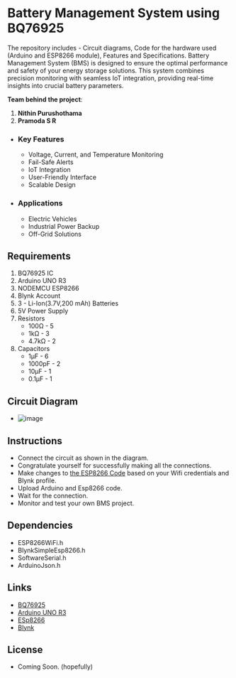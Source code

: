 # Battery Management System using BQ76925
The repository includes - Circuit diagrams, Code for the hardware used (Arduino and ESP8266 module), Features and Specifications.
Battery Management System (BMS) is designed to ensure the optimal performance and safety of your energy storage solutions. This system combines precision monitoring with seamless IoT integration, providing real-time insights into crucial battery parameters.

****Team behind the project****:
1. **Nithin Purushothama**
2. **Pramoda S R**
 - ### Key Features 
   - Voltage, Current, and Temperature Monitoring
   - Fail-Safe Alerts
   - IoT Integration
   - User-Friendly Interface
   - Scalable Design
 - ### Applications
   - Electric Vehicles
   - Industrial Power Backup
   - Off-Grid Solutions

## Requirements
1. BQ76925 IC
2. Arduino UNO R3
3. NODEMCU ESP8266
4. Blynk Account
5. 3 - Li-Ion(3.7V,200 mAh) Batteries
6. 5V Power Supply
7. Resistors
     - 100Ω   - 5
     - 1kΩ    - 3
     - 4.7kΩ  - 2
8. Capacitors
     - 1µF    - 6
     - 1000pF - 2
     - 10µF   - 1
     - 0.1µF  - 1

## Circuit Diagram
 - ![image]([CircuitDiagram/CIRCUIT_DIAGRAM.png](https://github.com/chennakeshavadasa/Battery-Management-System-Using-BQ76925/blob/main/CircuitDiagram/CIRCUIT_DIAGRAM.png))
 
## Instructions
 - Connect the circuit as shown in the diagram.
 - Congratulate yourself for successfully making all the connections.
 - Make changes to [the ESP8266 Code](ESP8266/Blynk_IoT_clouding.ino) based on your Wifi credentials and Blynk profile.
 - Upload Arduino and Esp8266 code.
 - Wait for the connection.
 - Monitor and test your own BMS project.

## Dependencies
 - ESP8266WiFi.h
 - BlynkSimpleEsp8266.h
 - SoftwareSerial.h
 - ArduinoJson.h

## Links
- [BQ76925](https://www.ti.com/product/BQ76925)
- [Arduino UNO R3](https://docs.arduino.cc/hardware/uno-rev3)
- [ESp8266](https://www.make-it.ca/nodemcu-details-specifications/)
- [Blynk](https://blynk.io/)

## License
 - Coming Soon. (hopefully)
